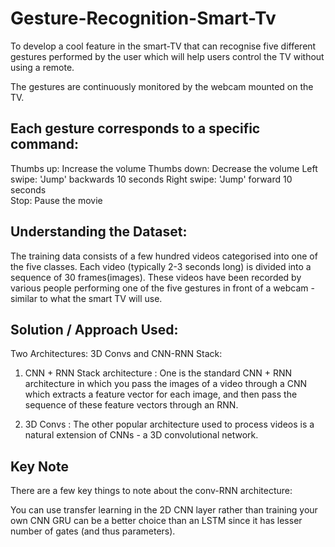 # Gesture-Recognition-Smart-Tv

To develop a cool feature in the smart-TV that can recognise five different gestures performed by the user which will help users control the TV without using a remote. 

The gestures are continuously monitored by the webcam mounted on the TV.

## Each gesture corresponds to a specific command:

Thumbs up:  Increase the volume
Thumbs down: Decrease the volume
Left swipe: 'Jump' backwards 10 seconds
Right swipe: 'Jump' forward 10 seconds  
Stop: Pause the movie

## Understanding the Dataset: 

The training data consists of a few hundred videos categorised into one of the five classes. Each video (typically 2-3 seconds long) is divided into a sequence of 30 frames(images). These videos have been recorded by various people performing one of the five gestures in front of a webcam - similar to what the smart TV will use. 

## Solution / Approach Used: 

Two Architectures: 3D Convs and CNN-RNN Stack:

1. CNN + RNN Stack architecture :  One is the standard CNN + RNN architecture in which you pass the images of a video through a CNN which extracts a feature vector for each image, and then pass the sequence of these feature vectors through an RNN. 

2. 3D Convs : The other popular architecture used to process videos is a natural extension of CNNs - a 3D convolutional network. 

## Key Note

There are a few key things to note about the conv-RNN architecture:

You can use transfer learning in the 2D CNN layer rather than training your own CNN 
GRU can be a better choice than an LSTM since it has lesser number of gates (and thus parameters).
